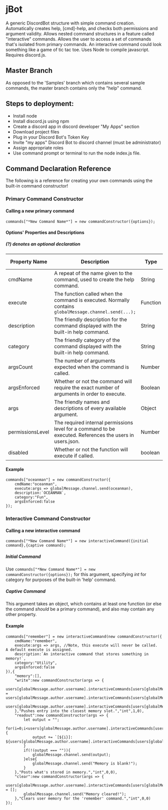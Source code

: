 # jBot
A generic DiscordBot structure with simple command creation.  Automatically creates help, [cmd]-help, and checks both permissions and argument validity.  Allows nested command structures in a feature called "interactive" commands.  Allows the user to access a set of commands that's isolated from primary commands.  An interactive command could look something like a game of tic tac toe.
Uses Node to compile javascript.  Requires discord.js.

## Master Branch
As opposed to the 'Samples' branch which contains several sample commands, the master branch contains only the "help" command.

## Steps to deployment:
* Install node
* Install discord.js using npm
* Create a discord app in discord developer "My Apps" section
* Download project files
* Plug in your Discord Bot's Token Key
* Invite "my apps" Discord Bot to discord channel (must be administrator)
* Assign appropriate roles
* Use command prompt or terminal to run the node index.js file.

## Command Declaration Reference
The following is a reference for creating your own commands using the built-in command constructor!
### Primary Command Constructor
#### Calling a new primary command
```commands["*New Command Name*"] = new commandConstructor({options});```
#### Options' Properties and Descriptions
##### (?) denotes an optional declaration
Property Name | Description | Type | Required/Default Value
------------ | ------------- | ------------- | -------------
cmdName | A repeat of the name given to the command, used to create the help command. | String | Required
execute | The function called when the command is executed.  Normally contains ```globalMessage.channel.send(...);``` | Function | Required
description | The friendly description for the command displayed with the built-in help command. | String | Required
category | The friendly category of the command displayed with the built-in help command. | String | Required
argsCount | The number of arguments expected when the command is called. | Number | **(?)** 0
argsEnforced | Whether or not the command will require the exact number of arguments in order to execute. | Boolean | **(?)** False
args | The friendly names and descriptions of every available argument. | Object |  **(?)** undefined
permissionsLevel | The required internal permissions level for a command to be executed.  References the users in users.json. | Number | **(?)** 0
disabled | Whether or not the function will execute if called. | boolean | **(?)** false
#### Example
```
commands["oceanman"] = new commandConstructor({
	cmdName:"oceanman",
	execute:args => globalMessage.channel.send(oceanman),
	description:`OCEANMAN`,
	category:"Fun",
	argsEnforced:false
});
```
### Interactive Command Constructor
#### Calling a new interactive command
```commands["*New Command Name*"] = new interactiveCommand({initial command},{captive command);```
##### Initial Command
Use ```commands["*New Command Name*"] = new commandConstructor({options});``` for this argument, specifying *int* for category for purposes of the built-in 'help' command.
##### Captive Command
This argument takes an object, which contains at least one function (or else the command *should* be a primary command), and also may contain any other property.
#### Example
```
commands["remember"] = new interactiveCommand(new commandConstructor({
	cmdName:"remember",
	execute:args => args, //Note, this execute will never be called.  A default execute is assigned.
	description:`An interactive command that stores something in memory!`,
	category:"Utility",
	argsEnforced:false
}),{
	"memory":[],
	"write":new commandConstructor(args => {
		users[globalMessage.author.username].interactiveCommands[users[globalMessage.author.username].currentCommand].commands.memory = users[globalMessage.author.username].interactiveCommands[users[globalMessage.author.username].currentCommand].commands.memory.concat(args);
		users[globalMessage.author.username].interactiveCommands[users[globalMessage.author.username].currentCommand].commands.readout.execute(args);
	},"Pushes entry into the closest memory slot.","int",1,0),
	"readout":new commandConstructor(args => {
		let output = "";
		for(i=0;i<users[globalMessage.author.username].interactiveCommands[users[globalMessage.author.username].currentCommand].commands.memory.length;i++){
			output += `[${i}]: ${users[globalMessage.author.username].interactiveCommands[users[globalMessage.author.username].currentCommand].commands.memory[i]}\n`;
		}
		if(!(output === "")){
			globalMessage.channel.send(output);
		}else{
			globalMessage.channel.send("Memory is blank!");
		}
	},"Posts what's stored in memory.","int",0,0),
	"clear":new commandConstructor(args => {
		users[globalMessage.author.username].interactiveCommands[users[globalMessage.author.username].currentCommand].commands.memory = [];
		globalMessage.channel.send("Memory cleared!");
	},"Clears user memory for the 'remember' command.","int",0,0)
});
```
